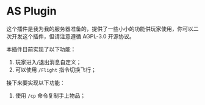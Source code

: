 # AS Plugin

这个插件是我为我的服务器准备的，提供了一些小小的功能供玩家使用，你可以二次开发这个插件，但请注意遵循 AGPL-3.0 开源协议。

本插件目前实现了以下功能：

1. 玩家进入/退出消息自定义；
2. 可以使用 `/Flight` 指令切换飞行；

接下来要实现以下功能：

1. 使用 `/cp` 命令复制手上物品；
